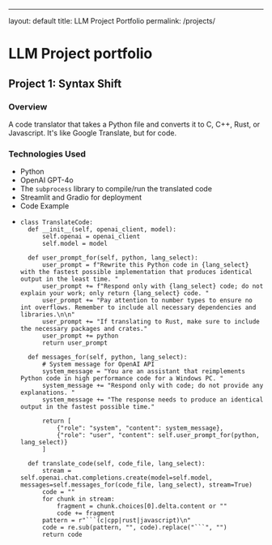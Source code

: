 ---
layout: default
title: LLM Project Portfolio
permalink: /projects/

# LLM Project portfolio

## Project 1: Syntax Shift
### Overview
A code translator that takes a Python file and converts it to C, C++, Rust, or Javascript.
It's like Google Translate, but for code.

### Technologies Used
- Python
- OpenAI GPT-4o
- The `subprocess` library to compile/run the translated code
- Streamlit and Gradio for deployment
- Code Example
- ```
  class TranslateCode:
    def __init__(self, openai_client, model):
        self.openai = openai_client
        self.model = model

    def user_prompt_for(self, python, lang_select):
        user_prompt = f"Rewrite this Python code in {lang_select} with the fastest possible implementation that produces identical output in the least time. "
        user_prompt += f"Respond only with {lang_select} code; do not explain your work; only return {lang_select} code. "
        user_prompt += "Pay attention to number types to ensure no int overflows. Remember to include all necessary dependencies and libraries.\n\n"
        user_prompt += "If translating to Rust, make sure to include the necessary packages and crates."
        user_prompt += python
        return user_prompt

    def messages_for(self, python, lang_select):
        # System message for OpenAI API
        system_message = "You are an assistant that reimplements Python code in high performance code for a Windows PC. "
        system_message += "Respond only with code; do not provide any explanations. "
        system_message += "The response needs to produce an identical output in the fastest possible time."

        return [
            {"role": "system", "content": system_message},
            {"role": "user", "content": self.user_prompt_for(python, lang_select)}
        ]

    def translate_code(self, code_file, lang_select):
        stream = self.openai.chat.completions.create(model=self.model, messages=self.messages_for(code_file, lang_select), stream=True)
        code = ""
        for chunk in stream:
            fragment = chunk.choices[0].delta.content or ""
            code += fragment
        pattern = r"```(c|cpp|rust|javascript)\n"
        code = re.sub(pattern, "", code).replace("```", "")
        return code
  ```
